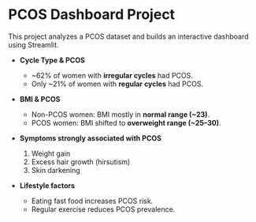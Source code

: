# PCOS Dashboard Project
This project analyzes a PCOS dataset and builds an interactive dashboard using Streamlit.

- **Cycle Type & PCOS**  
  - ~62% of women with **irregular cycles** had PCOS.  
  - Only ~21% of women with **regular cycles** had PCOS.  

- **BMI & PCOS**  
  - Non-PCOS women: BMI mostly in **normal range (~23)**.  
  - PCOS women: BMI shifted to **overweight range (~25–30)**.  

- **Symptoms strongly associated with PCOS**  
  1. Weight gain
  2. Excess hair growth (hirsutism)
  3. Skin darkening 

- **Lifestyle factors**  
  - Eating fast food increases PCOS risk.  
  - Regular exercise reduces PCOS prevalence.  